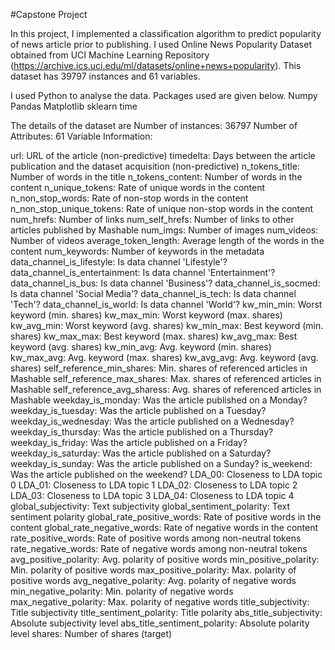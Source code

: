 #Capstone Project

In this project, I implemented a classification algorithm to predict popularity of news article prior to publishing. I used Online News Popularity Dataset obtained from UCI Machine Learning Repository (https://archive.ics.uci.edu/ml/datasets/online+news+popularity). This dataset has 39797 instances and 61 variables.

I used Python to analyse the data. Packages used are given below.
Numpy
Pandas
Matplotlib
sklearn
time

The details of the dataset are
Number of instances: 36797 Number of Attributes: 61 
Variable Information:

url: URL of the article (non-predictive) 
timedelta: Days between the article publication and the dataset acquisition (non-predictive) 
n_tokens_title: Number of words in the title 
n_tokens_content: Number of words in the content 
n_unique_tokens: Rate of unique words in the content 
n_non_stop_words: Rate of non-stop words in the content 
n_non_stop_unique_tokens: Rate of unique non-stop words in the content 
num_hrefs: Number of links 
num_self_hrefs: Number of links to other articles published by Mashable 
num_imgs: Number of images 
num_videos: Number of videos 
average_token_length: Average length of the words in the content 
num_keywords: Number of keywords in the metadata 
data_channel_is_lifestyle: Is data channel 'Lifestyle'? 
data_channel_is_entertainment: Is data channel 'Entertainment'? 
data_channel_is_bus: Is data channel 'Business'? 
data_channel_is_socmed: Is data channel 'Social Media'? 
data_channel_is_tech: Is data channel 'Tech'? 
data_channel_is_world: Is data channel 'World'? 
kw_min_min: Worst keyword (min. shares) 
kw_max_min: Worst keyword (max. shares) 
kw_avg_min: Worst keyword (avg. shares) 
kw_min_max: Best keyword (min. shares) 
kw_max_max: Best keyword (max. shares) 
kw_avg_max: Best keyword (avg. shares) 
kw_min_avg: Avg. keyword (min. shares) 
kw_max_avg: Avg. keyword (max. shares) 
kw_avg_avg: Avg. keyword (avg. shares) 
self_reference_min_shares: Min. shares of referenced articles in Mashable 
self_reference_max_shares: Max. shares of referenced articles in Mashable 
self_reference_avg_sharess: Avg. shares of referenced articles in Mashable 
weekday_is_monday: Was the article published on a Monday? 
weekday_is_tuesday: Was the article published on a Tuesday? 
weekday_is_wednesday: Was the article published on a Wednesday? 
weekday_is_thursday: Was the article published on a Thursday? 
weekday_is_friday: Was the article published on a Friday? 
weekday_is_saturday: Was the article published on a Saturday? 
weekday_is_sunday: Was the article published on a Sunday? 
is_weekend: Was the article published on the weekend? 
LDA_00: Closeness to LDA topic 0 
LDA_01: Closeness to LDA topic 1 
LDA_02: Closeness to LDA topic 2 
LDA_03: Closeness to LDA topic 3 
LDA_04: Closeness to LDA topic 4 
global_subjectivity: Text subjectivity 
global_sentiment_polarity: Text sentiment polarity 
global_rate_positive_words: Rate of positive words in the content 
global_rate_negative_words: Rate of negative words in the content 
rate_positive_words: Rate of positive words among non-neutral tokens 
rate_negative_words: Rate of negative words among non-neutral tokens 
avg_positive_polarity: Avg. polarity of positive words 
min_positive_polarity: Min. polarity of positive words 
max_positive_polarity: Max. polarity of positive words 
avg_negative_polarity: Avg. polarity of negative words 
min_negative_polarity: Min. polarity of negative words 
max_negative_polarity: Max. polarity of negative words 
title_subjectivity: Title subjectivity 
title_sentiment_polarity: Title polarity 
abs_title_subjectivity: Absolute subjectivity level 
abs_title_sentiment_polarity: Absolute polarity level 
shares: Number of shares (target)

